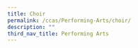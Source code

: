 ```yaml
---
title: Choir
permalink: /ccas/Performing-Arts/choir/
description: ""
third_nav_title: Performing Arts
---
```

